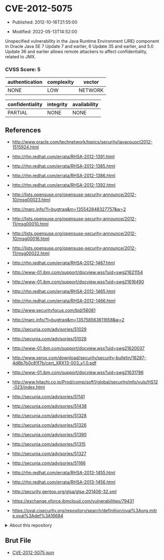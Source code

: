 # CVE-2012-5075

- Published: 2012-10-16T21:55:00

- Modified: 2022-05-13T14:52:00

Unspecified vulnerability in the Java Runtime Environment (JRE) component in Oracle Java SE 7 Update 7 and earlier, 6 Update 35 and earlier, and 5.0 Update 36 and earlier allows remote attackers to affect confidentiality, related to JMX.

### CVSS Score: **5**

| authentication | complexity | vector |
| --- | --- | --- |
| NONE | LOW | NETWORK |

| confidentiality | integrity | availability |
| --- | --- | --- |
| PARTIAL | NONE | NONE |

## References

* http://www.oracle.com/technetwork/topics/security/javacpuoct2012-1515924.html

* http://rhn.redhat.com/errata/RHSA-2012-1391.html

* http://rhn.redhat.com/errata/RHSA-2012-1385.html

* http://rhn.redhat.com/errata/RHSA-2012-1386.html

* http://rhn.redhat.com/errata/RHSA-2012-1392.html

* http://lists.opensuse.org/opensuse-security-announce/2012-10/msg00023.html

* http://marc.info/?l=bugtraq&m=135542848327757&w=2

* http://lists.opensuse.org/opensuse-security-announce/2012-11/msg00010.html

* http://lists.opensuse.org/opensuse-security-announce/2012-10/msg00016.html

* http://lists.opensuse.org/opensuse-security-announce/2012-11/msg00022.html

* http://rhn.redhat.com/errata/RHSA-2012-1467.html

* http://www-01.ibm.com/support/docview.wss?uid=swg21621154

* http://www-01.ibm.com/support/docview.wss?uid=swg21616490

* http://rhn.redhat.com/errata/RHSA-2012-1465.html

* http://rhn.redhat.com/errata/RHSA-2012-1466.html

* http://www.securityfocus.com/bid/56081

* http://marc.info/?l=bugtraq&m=135758563611658&w=2

* http://secunia.com/advisories/51029

* http://secunia.com/advisories/51028

* http://www-01.ibm.com/support/docview.wss?uid=swg21620037

* http://www.xerox.com/download/security/security-bulletin/16287-4d6b7b0c81f7b/cert_XRX13-003_v1.0.pdf

* http://www-01.ibm.com/support/docview.wss?uid=swg21631786

* http://www.hitachi.co.jp/Prod/comp/soft1/global/security/info/vuls/HS12-023/index.html

* http://secunia.com/advisories/51141

* http://secunia.com/advisories/51438

* http://secunia.com/advisories/51328

* http://secunia.com/advisories/51326

* http://secunia.com/advisories/51390

* http://secunia.com/advisories/51315

* http://secunia.com/advisories/51327

* http://secunia.com/advisories/51166

* http://rhn.redhat.com/errata/RHSA-2013-1455.html

* http://rhn.redhat.com/errata/RHSA-2013-1456.html

* http://security.gentoo.org/glsa/glsa-201406-32.xml

* https://exchange.xforce.ibmcloud.com/vulnerabilities/79431

* https://oval.cisecurity.org/repository/search/definition/oval%3Aorg.mitre.oval%3Adef%3A16684

<details>
<summary>About this repository</summary> 

  This repository is part of the project [Live Hack CVE](https://github.com/Live-Hack-CVE). Main website can be found [www.live-hack.org](https://www.live-hack.org) 
  
  Made by [Sn0wAlice](https://github.com/Sn0wAlice) for the people that care about security and need to have a feed of the latest CVEs. Hope you enjoy it, don't forget to star the repo and follow me on [Twitter](https://twitter.com/Sn0wAlice) and [Github](https://github.com/Sn0wAlice). And that is my [personnal website](https://www.alice-snow.me/)

  - [Home Page](https://github.com/Live-Hack-CVE)
  - [Framework](https://github.com/Live-Hack-CVE/cve-framework)
  - [CVE database](https://github.com/Live-Hack-CVE/full_database)
  - [Changelog](https://github.com/Live-Hack-CVE/Changelog)
</details>

## Brut File

* [CVE-2012-5075.json](https://raw.githubusercontent.com/Live-Hack-CVE/full_database/main/cves/2012/CVE-2012-5075.json)

